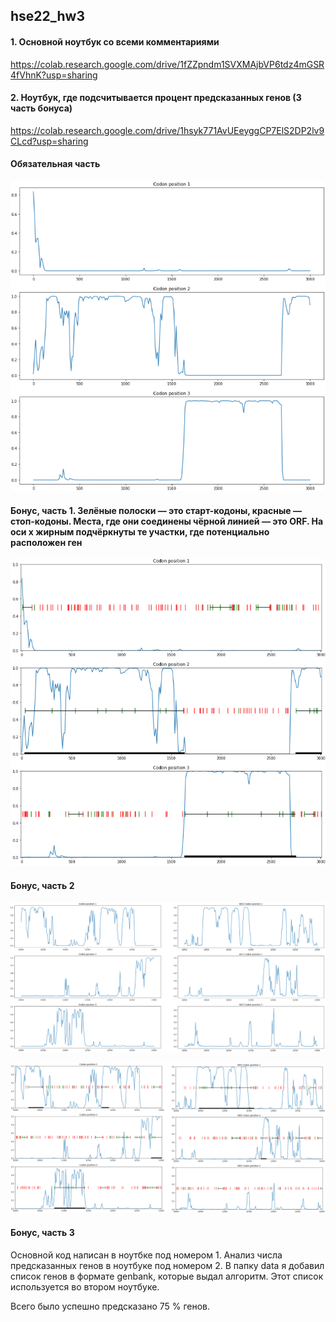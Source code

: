 ## hse22_hw3

#### 1. Основной ноутбук со всеми комментариями
https://colab.research.google.com/drive/1fZZpndm1SVXMAjbVP6tdz4mGSR4fVhnK?usp=sharing

#### 2. Ноутбук, где подсчитывается процент предсказанных генов (3 часть бонуса)
https://colab.research.google.com/drive/1hsyk771AvUEeyggCP7ElS2DP2lv9CLcd?usp=sharing


#### Обязательная часть

![](https://github.com/KirillMatirko/hse22_hw3/blob/main/pics/proba_mark.png)

#### Бонус, часть 1. Зелёные полоски &mdash; это старт-кодоны, красные &mdash; стоп-кодоны. Места, где они соединены чёрной линией &mdash; это ORF. На оси x жирным подчёркнуты те участки, где потенциально расположен ген

![](https://github.com/KirillMatirko/hse22_hw3/blob/main/pics/proba_mark_with_orfs.png)

#### Бонус, часть 2

![](https://github.com/KirillMatirko/hse22_hw3/blob/main/pics/proba_mark_with_neg.png)

![](https://github.com/KirillMatirko/hse22_hw3/blob/main/pics/proba_mark_with_orfs_with_neg.png)

#### Бонус, часть 3

Основной код написан в ноутбке под номером 1. Анализ числа предсказанных генов в ноутбуке под номером 2. В папку data я добавил список генов в формате genbank, которые выдал алгоритм. Этот список используется во втором ноутбуке.

Всего было успешно предсказано 75 % генов.
